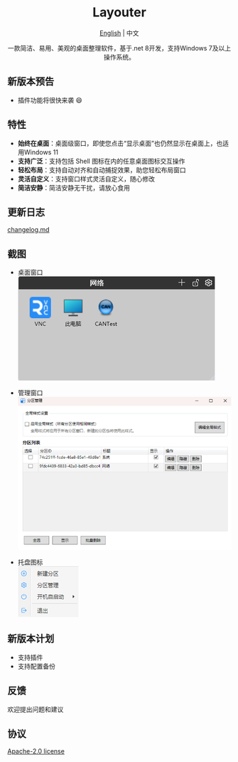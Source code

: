 ﻿<div align="center">

<h1>Layouter</h1>
<p align="center"><a href="./readme.md">English</a> | 中文 </p>

<p>一款简洁、易用、美观的桌面整理软件，基于.net 8开发，支持Windows 7及以上操作系统。</p>

</div>

## 新版本预告
- 插件功能将很快来袭 :smile:

## 特性

- **始终在桌面**：桌面级窗口，即使您点击“显示桌面”也仍然显示在桌面上，也适用Windows 11
- **支持广泛**：支持包括 Shell 图标在内的任意桌面图标交互操作
- **轻松布局**：支持自动对齐和自动捕捉效果，助您轻松布局窗口
- **灵活自定义**：支持窗口样式灵活自定义，随心修改
- **简洁安静**：简洁安静无干扰，请放心食用

## 更新日志
[changelog.md](./changelog.md)

## 截图

- 桌面窗口  
![screenshot](./images/01.png)

- 管理窗口  
![screenshot](./images/02.png)

- 托盘图标    
![screenshot](./images/03.png)

## 新版本计划

- 支持插件
- 支持配置备份

## 反馈

欢迎提出问题和建议

## 协议

[Apache-2.0 license](LICENSE)